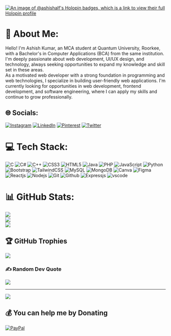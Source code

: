 [![An image of @ashishalf's Holopin badges, which is a link to view their full Holopin profile](https://holopin.me/ashishalf)](https://holopin.io/@ashishalf)
# 💫 About Me:
Hello! I'm Ashish Kumar, an MCA student at Quantum University, Roorkee, with a Bachelor's in Computer Applications (BCA) from the same institution. I'm deeply passionate about web development, UI/UX design, and technology, always seeking opportunities to expand my knowledge and skill set in these areas.<br> As a motivated web developer with a strong foundation in programming and web technologies, I specialize in building user-friendly web applications. I'm currently looking for opportunities in web development, frontend development, and software engineering, where I can apply my skills and continue to grow professionally.


## 🌐 Socials:
[![Instagram](https://img.shields.io/badge/Instagram-%23E4405F.svg?logo=Instagram&logoColor=white)](https://instagram.com/ashishalf) [![LinkedIn](https://img.shields.io/badge/LinkedIn-%230077B5.svg?logo=linkedin&logoColor=white)](https://linkedin.com/in/ashishalf) [![Pinterest](https://img.shields.io/badge/Pinterest-%23E60023.svg?logo=Pinterest&logoColor=white)](https://pinterest.com/ashishalf) [![Twitter](https://img.shields.io/badge/Twitter-%231DA1F2.svg?logo=Twitter&logoColor=white)](https://twitter.com/ashishalf) 

# 💻 Tech Stack:
![C](https://img.shields.io/badge/c-%2300599C.svg?style=flat&logo=c&logoColor=white) ![C#](https://img.shields.io/badge/c%23-%23239120.svg?style=flat&logo=c-sharp&logoColor=white) ![C++](https://img.shields.io/badge/c++-%2300599C.svg?style=flat&logo=c%2B%2B&logoColor=white) ![CSS3](https://img.shields.io/badge/css3-%231572B6.svg?style=flat&logo=css3&logoColor=white) ![HTML5](https://img.shields.io/badge/html5-%23E34F26.svg?style=flat&logo=html5&logoColor=white) ![Java](https://img.shields.io/badge/java-%23ED8B00.svg?style=flat&logo=java&logoColor=white) ![PHP](https://img.shields.io/badge/php-%23777BB4.svg?style=flat&logo=php&logoColor=white) ![JavaScript](https://img.shields.io/badge/javascript-%23323330.svg?style=flat&logo=javascript&logoColor=%23F7DF1E) ![Python](https://img.shields.io/badge/python-3670A0?style=flat&logo=python&logoColor=ffdd54) ![Bootstrap](https://img.shields.io/badge/bootstrap-%23563D7C.svg?style=flat&logo=bootstrap&logoColor=white) ![TailwindCSS](https://img.shields.io/badge/tailwindcss-%2338B2AC.svg?style=flat&logo=tailwind-css&logoColor=white) ![MySQL](https://img.shields.io/badge/mysql-%2300f.svg?style=flat&logo=mysql&logoColor=white) ![MongoDB](https://img.shields.io/badge/MongoDB-%234ea94b.svg?style=flat&logo=mongodb&logoColor=white) ![Canva](https://img.shields.io/badge/Canva-%2300C4CC.svg?style=flat&logo=Canva&logoColor=white) 	![Figma](https://img.shields.io/badge/figma-%23F24E1E.svg?style=flat&logo=figma&logoColor=white) ![Reactjs](https://img.shields.io/badge/react-%23F24E1E.svg?style=flat&logo=react&logoColor=white) ![Nodejs](https://img.shields.io/badge/nodejs-%23F24E1E.svg?style=flat&logo=nodejs&logoColor=white) ![Git](https://img.shields.io/badge/git-%23F24E1E.svg?style=flat&logo=git&logoColor=white) ![Github](https://img.shields.io/badge/github-%23F24E1E.svg?style=flat&logo=github&logoColor=white) ![Expressjs](https://img.shields.io/badge/express-%23F24E1E.svg?style=flat&logo=express&logoColor=white) ![vscode](https://img.shields.io/badge/vscode-%23F24E1E.svg?style=flat&logo=vscode&logoColor=white) 
# 📊 GitHub Stats:
![](https://github-readme-stats.vercel.app/api?username=ashishalf&theme=dark&hide_border=true&include_all_commits=false&count_private=false)<br/>
![](https://github-readme-streak-stats.herokuapp.com/?user=ashishalf&theme=dark&hide_border=true)<br/>
![](https://github-readme-stats.vercel.app/api/top-langs/?username=ashishalf&theme=dark&hide_border=true&include_all_commits=false&count_private=false&layout=compact)

## 🏆 GitHub Trophies
![](https://github-profile-trophy.vercel.app/?username=ashishalf&theme=onedark&no-frame=true&no-bg=true&margin-w=4)

### ✍️ Random Dev Quote
![](https://quotes-github-readme.vercel.app/api?type=horizontal&theme=dark)

---
[![](https://visitcount.itsvg.in/api?id=ashishalf&icon=2&color=1)](https://visitcount.itsvg.in)

  ## 💰 You can help me by Donating
  [![PayPal](https://img.shields.io/badge/PayPal-00457C?style=for-the-badge&logo=paypal&logoColor=white)](https://paypal.me/ashishalf) 

  
<!-- Proudly created with GPRM ( https://gprm.itsvg.in ) -->

